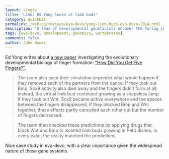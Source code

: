 ```yaml
---
layout: single 
title: "Link: Ed Yong looks at limb buds" 
category: quickbit
permalink: /weblog/reviews/evo-devo/yong-limb-buds-evo-devo-2014.html
description: "A team of developmental geneticists uncover the Turing interaction underlying finger development."
tags: [evo-devo, development, genomics, vertebrates] 
comments: false 
author: John Hawks 
---
```


Ed Yong writes about <a href="http://dx.doi.org/10.1126/science.1252960">a new paper</a> investigating the evolutionary developmental biology of finger formation: <a href="http://phenomena.nationalgeographic.com/2014/08/01/how-did-you-get-five-fingers/">"How Did You Get Five Fingers?"</a>. 

<blockquote>The team also used their simulation to predict what would happen if they removed each of the partners from the dance. If they took out Bmp, Sox9 activity also died away and the fingers didn’t form at all; instead, the virtual limb bud continued growing as a shapeless lump. If they took out Wnt, Sox9 became active everywhere and the spaces between the fingers disappeared. If they blocked Bmp and Wnt together, these effects partly cancelled each other out but the number of fingers decreased.</blockquote>

<blockquote>The team then checked these predictions by applying drugs that block Wnt and Bmp to isolated limb buds growing in Petri dishes. In every case, the reality matched the predictions.</blockquote>

Nice case study in evo-devo, with a clear importance given the widespread nature of these gene systems. 


